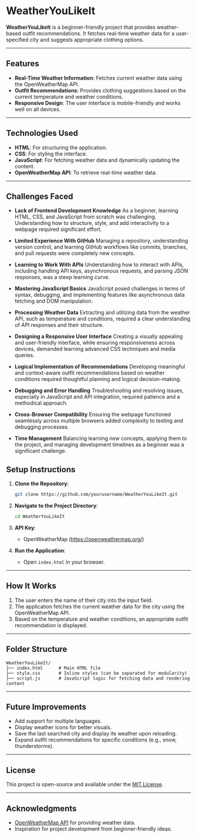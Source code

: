 # WeatherYouLikeIt

**WeatherYouLikeIt** is a beginner-friendly project that provides weather-based outfit recommendations. It fetches real-time weather data for a user-specified city and suggests appropriate clothing options.

---

## Features
- **Real-Time Weather Information**: Fetches current weather data using the OpenWeatherMap API.
- **Outfit Recommendations**: Provides clothing suggestions based on the current temperature and weather conditions.
- **Responsive Design**: The user interface is mobile-friendly and works well on all devices.

---

## Technologies Used
- **HTML**: For structuring the application.
- **CSS**: For styling the interface.
- **JavaScript**: For fetching weather data and dynamically updating the content.
- **OpenWeatherMap API**: To retrieve real-time weather data.

---

## Challenges Faced
- **Lack of Frontend Development Knowledge**
As a beginner, learning HTML, CSS, and JavaScript from scratch was challenging. Understanding how to structure, style, and add interactivity to a webpage required significant effort.

- **Limited Experience With GitHub**
Managing a repository, understanding version control, and learning GitHub workflows like commits, branches, and pull requests were completely new concepts.

- **Learning to Work With APIs**
Understanding how to interact with APIs, including handling API keys, asynchronous requests, and parsing JSON responses, was a steep learning curve.

- **Mastering JavaScript Basics**
JavaScript posed challenges in terms of syntax, debugging, and implementing features like asynchronous data fetching and DOM manipulation.

- **Processing Weather Data**
Extracting and utilizing data from the weather API, such as temperature and conditions, required a clear understanding of API responses and their structure.

- **Designing a Responsive User Interface**
Creating a visually appealing and user-friendly interface, while ensuring responsiveness across devices, demanded learning advanced CSS techniques and media queries.

- **Logical Implementation of Recommendations**
Developing meaningful and context-aware outfit recommendations based on weather conditions required thoughtful planning and logical decision-making.

- **Debugging and Error Handling**
Troubleshooting and resolving issues, especially in JavaScript and API integration, required patience and a methodical approach.

- **Cross-Browser Compatibility**
Ensuring the webpage functioned seamlessly across multiple browsers added complexity to testing and debugging processes.

- **Time Management**
Balancing learning new concepts, applying them to the project, and managing development timelines as a beginner was a significant challenge.

## Setup Instructions

1. **Clone the Repository**:
   ```bash
   git clone https://github.com/yourusername/WeatherYouLikeIt.git
   ```

2. **Navigate to the Project Directory**:
   ```bash
   cd WeatherYouLikeIt
   ```

3. **API Key**:
   - OpenWeatherMap (https://openweathermap.org/)
     

4. **Run the Application**:
   - Open `index.html` in your browser.

---

## How It Works
1. The user enters the name of their city into the input field.
2. The application fetches the current weather data for the city using the OpenWeatherMap API.
3. Based on the temperature and weather conditions, an appropriate outfit recommendation is displayed.

---

## Folder Structure
```
WeatherYouLikeIt/
├── index.html      # Main HTML file
├── style.css       # Inline styles (can be separated for modularity)
├── script.js       # JavaScript logic for fetching data and rendering content
```

---

## Future Improvements
- Add support for multiple languages.
- Display weather icons for better visuals.
- Save the last searched city and display its weather upon reloading.
- Expand outfit recommendations for specific conditions (e.g., snow, thunderstorms).

---

## License
This project is open-source and available under the [MIT License](https://github.com/Haritha-k-suresh/h2/blob/main/LICENSE.md).

---

## Acknowledgments
- [OpenWeatherMap API](https://openweathermap.org/) for providing weather data.
- Inspiration for project development from beginner-friendly ideas.
